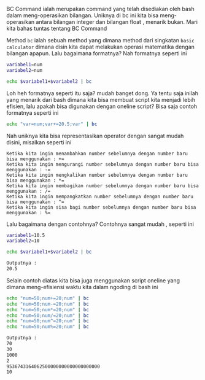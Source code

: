 BC Command ialah merupakan command yang telah disediakan oleh bash dalam meng-operasikan bilangan. Uniknya di bc ini kita bisa meng-operasikan antara bilangan integer dan bilangan float , menarik bukan. Mari kita bahas tuntas tentang BC Command

Method `bc` ialah sebuah method yang dimana method dari singkatan `basic calculator` dimana disin kita dapat melakukan operasi matematika dengan bilangan apapun. Lalu bagaimana formatnya? Nah formatnya seperti ini

```bash
variabel1=num
variabel2=num

echo $variabel1+$variabel2 | bc
```

Loh heh formatnya seperti itu saja? mudah banget dong. Ya tentu saja inilah yang menarik dari bash dimana kita bisa membuat script kita menjadi lebih efisien, lalu apakah bisa digunakan dengan oneline script? Bisa saja contoh formatnya seperti ini

```bash
echo "var=num;var+=20.5;var" | bc
```

Nah uniknya kita bisa representasikan operator dengan sangat mudah disini, misalkan seperti ini 
```
Ketika kita ingin menambahkan number sebelumnya dengan number baru bisa menggunakan : +=
Ketika kita ingin mengurangi number sebelumnya dengan number baru bisa menggunakan : -=
Ketika kita ingin mengkalikan number sebelumnya dengan number baru bisa menggunakan : *=
Ketika kita ingin membagikan number sebelumnya dengan number baru bisa menggunakan : /=
Ketika kita ingin mempangkatkan number sebelumnya dengan number baru bisa menggunakan : ^=
Ketika kita ingin sisa bagi number sebelumnya dengan number baru bisa menggunakan : %=
```

Lalu bagaimana dengan contohnya? Contohnya sangat mudah , seperti ini 

```bash
variabel1=10.5
variabel2=10

echo $variabel1+$variabel2 | bc

Outputnya :
20.5
```

Selain contoh diatas kita bisa juga menggunakan script oneline yang dimana meng-efisiensi waktu kita dalam ngoding di bash ini

```bash
echo "num=50;num+=20;num" | bc
echo "num=50;num-=20;num" | bc
echo "num=50;num*=20;num" | bc
echo "num=50;num/=20;num" | bc
echo "num=50;num^=20;num" | bc
echo "num=50;num%=20;num" | bc

Outputnya :
70
30
1000
2
9536743164062500000000000000000000
10
```
